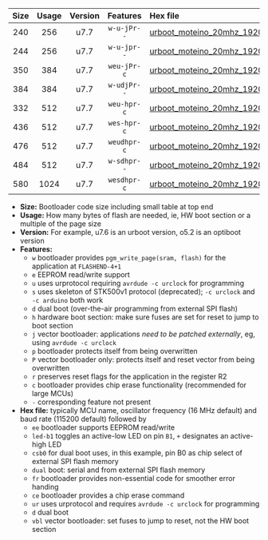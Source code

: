 |Size|Usage|Version|Features|Hex file|
|:-:|:-:|:-:|:-:|:--|
|240|256|u7.7|`w-u-jPr--`|[urboot_moteino_20mhz_19200bps_led+b1_ur_vbl.hex](https://raw.githubusercontent.com/stefanrueger/urboot.hex/main/boards/moteino/fcpu_20mhz/19200_bps/urboot_moteino_20mhz_19200bps_led+b1_ur_vbl.hex)|
|244|256|u7.7|`w-u-jpr--`|[urboot_moteino_20mhz_19200bps_led+b1_fr_ur_vbl.hex](https://raw.githubusercontent.com/stefanrueger/urboot.hex/main/boards/moteino/fcpu_20mhz/19200_bps/urboot_moteino_20mhz_19200bps_led+b1_fr_ur_vbl.hex)|
|350|384|u7.7|`weu-jPr-c`|[urboot_moteino_20mhz_19200bps_ee_led+b1_fr_ce_ur_vbl.hex](https://raw.githubusercontent.com/stefanrueger/urboot.hex/main/boards/moteino/fcpu_20mhz/19200_bps/urboot_moteino_20mhz_19200bps_ee_led+b1_fr_ce_ur_vbl.hex)|
|384|384|u7.7|`w-udjPr--`|[urboot_moteino_20mhz_19200bps_led+b1_csb0_dual_ur_vbl.hex](https://raw.githubusercontent.com/stefanrueger/urboot.hex/main/boards/moteino/fcpu_20mhz/19200_bps/urboot_moteino_20mhz_19200bps_led+b1_csb0_dual_ur_vbl.hex)|
|332|512|u7.7|`weu-hpr-c`|[urboot_moteino_20mhz_19200bps_ee_led+b1_fr_ce_ur.hex](https://raw.githubusercontent.com/stefanrueger/urboot.hex/main/boards/moteino/fcpu_20mhz/19200_bps/urboot_moteino_20mhz_19200bps_ee_led+b1_fr_ce_ur.hex)|
|436|512|u7.7|`wes-hpr-c`|[urboot_moteino_20mhz_19200bps_ee_led+b1_fr_ce.hex](https://raw.githubusercontent.com/stefanrueger/urboot.hex/main/boards/moteino/fcpu_20mhz/19200_bps/urboot_moteino_20mhz_19200bps_ee_led+b1_fr_ce.hex)|
|476|512|u7.7|`weudhpr-c`|[urboot_moteino_20mhz_19200bps_ee_led+b1_csb0_dual_fr_ce_ur.hex](https://raw.githubusercontent.com/stefanrueger/urboot.hex/main/boards/moteino/fcpu_20mhz/19200_bps/urboot_moteino_20mhz_19200bps_ee_led+b1_csb0_dual_fr_ce_ur.hex)|
|484|512|u7.7|`w-sdhpr--`|[urboot_moteino_20mhz_19200bps_led+b1_csb0_dual_fr.hex](https://raw.githubusercontent.com/stefanrueger/urboot.hex/main/boards/moteino/fcpu_20mhz/19200_bps/urboot_moteino_20mhz_19200bps_led+b1_csb0_dual_fr.hex)|
|580|1024|u7.7|`wesdhpr-c`|[urboot_moteino_20mhz_19200bps_ee_led+b1_csb0_dual_fr_ce.hex](https://raw.githubusercontent.com/stefanrueger/urboot.hex/main/boards/moteino/fcpu_20mhz/19200_bps/urboot_moteino_20mhz_19200bps_ee_led+b1_csb0_dual_fr_ce.hex)|

- **Size:** Bootloader code size including small table at top end
- **Usage:** How many bytes of flash are needed, ie, HW boot section or a multiple of the page size
- **Version:** For example, u7.6 is an urboot version, o5.2 is an optiboot version
- **Features:**
  + `w` bootloader provides `pgm_write_page(sram, flash)` for the application at `FLASHEND-4+1`
  + `e` EEPROM read/write support
  + `u` uses urprotocol requiring `avrdude -c urclock` for programming
  + `s` uses skeleton of STK500v1 protocol (deprecated); `-c urclock` and `-c arduino` both work
  + `d` dual boot (over-the-air programming from external SPI flash)
  + `h` hardware boot section: make sure fuses are set for reset to jump to boot section
  + `j` vector bootloader: applications *need to be patched externally*, eg, using `avrdude -c urclock`
  + `p` bootloader protects itself from being overwritten
  + `P` vector bootloader only: protects itself and reset vector from being overwritten
  + `r` preserves reset flags for the application in the register R2
  + `c` bootloader provides chip erase functionality (recommended for large MCUs)
  + `-` corresponding feature not present
- **Hex file:** typically MCU name, oscillator frequency (16 MHz default) and baud rate (115200 default) followed by
  + `ee` bootloader supports EEPROM read/write
  + `led-b1` toggles an active-low LED on pin `B1`, `+` designates an active-high LED
  + `csb0` for dual boot uses, in this example, pin B0 as chip select of external SPI flash memory
  + `dual` boot: serial and from external SPI flash memory
  + `fr` bootloader provides non-essential code for smoother error handing
  + `ce` bootloader provides a chip erase command
  + `ur` uses urprotocol and requires `avrdude -c urclock` for programming
  + `d` dual boot
  + `vbl` vector bootloader: set fuses to jump to reset, not the HW boot section
